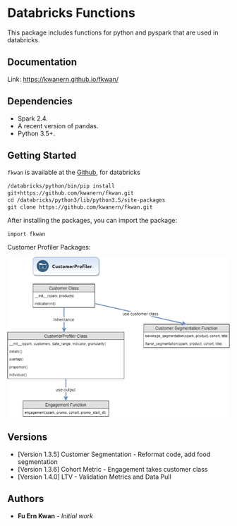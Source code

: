 # Databricks Functions

This package includes functions for python and pyspark that are used in databricks.

## Documentation

Link: https://kwanern.github.io/fkwan/

## Dependencies

 - Spark 2.4. 
 - A recent version of pandas. 
 - Python 3.5+.

## Getting Started

`fkwan` is available at the [Github](https://github.com/kwanern/fkwan), for databricks
```
/databricks/python/bin/pip install git+https://github.com/kwanern/fkwan.git
cd /databricks/python3/lib/python3.5/site-packages
git clone https://github.com/kwanern/fkwan.git
```

After installing the packages, you can import the package:
```
import fkwan
```
Customer Profiler Packages:

![Image of Customer Profiler](./img/customer_profiler.png)

## Versions

* [Version 1.3.5] Customer Segmentation - Reformat code, add food segmentation
* [Version 1.3.6] Cohort Metric - Engagement takes customer class
* [Version 1.4.0] LTV - Validation Metrics and Data Pull

## Authors

* **Fu Ern Kwan** - *Initial work*

